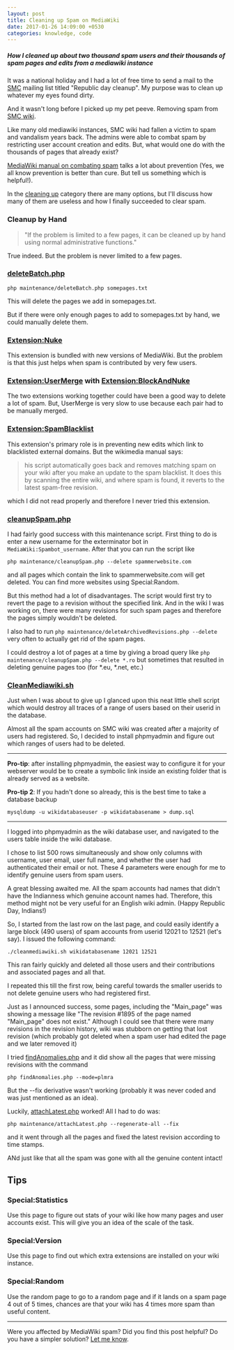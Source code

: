 ```yaml
---
layout: post
title: Cleaning up Spam on MediaWiki
date: 2017-01-26 14:09:00 +0530
categories: knowledge, code
---
```


##### How I cleaned up about two thousand spam users and their thousands of spam pages and edits from a mediawiki instance #####

It was a national holiday and I had a lot of free time to send a mail to the [SMC](https://smc.org.in/) mailing list titled "Republic day cleanup". My purpose was to clean up whatever my eyes found dirty.

And it wasn't long before I picked up my pet peeve. Removing spam from [SMC wiki](https://wiki.smc.org.in).

Like many old mediawiki instances, SMC wiki had fallen a victim to spam and vandalism years back. The admins were able to combat spam by restricting user account creation and edits. But, what would one do with the thousands of pages that already exist?

[MediaWiki manual on combating spam](https://www.mediawiki.org/wiki/Manual:Combating_spam) talks a lot about prevention (Yes, we all know prevention is better than cure. But tell us something which is helpful!).

In the [cleaning up](https://www.mediawiki.org/wiki/Manual:Combating_vandalism#Cleaning_up) category there are many options, but I'll discuss how many of them are useless and how I finally succeeded to clear spam.

### Cleanup by Hand ###
> "If the problem is limited to a few pages, it can be cleaned up by hand using normal administrative functions."

True indeed. But the problem is never limited to a few pages.

### [deleteBatch.php](https://www.mediawiki.org/wiki/Manual:DeleteBatch.php) ###

`php maintenance/deleteBatch.php somepages.txt`

This will delete the pages we add in somepages.txt.

But if there were only enough pages to add to somepages.txt by hand, we could manually delete them.

### [Extension:Nuke](https://www.mediawiki.org/wiki/Extension:Nuke) ###
This extension is bundled with new versions of MediaWiki. But the problem is that this just helps when spam is contributed by very few users.

### [Extension:UserMerge](https://www.mediawiki.org/wiki/Extension:UserMerge) with [Extension:BlockAndNuke](https://www.mediawiki.org/wiki/Extension:BlockAndNuke) ###
The two extensions working together could have been a good way to delete a lot of spam. But, UserMerge is very slow to use because each pair had to be manually merged.

### [Extension:SpamBlacklist](https://www.mediawiki.org/wiki/Extension:SpamBlacklist) ###
This extension's primary role is in preventing new edits which link to blacklisted external domains. But the wikimedia manual says:

> his script automatically goes back and removes matching spam on your wiki after you make an update to the spam blacklist. It does this by scanning the entire wiki, and where spam is found, it reverts to the latest spam-free revision.

which I did not read properly and therefore I never tried this extension.

### [cleanupSpam.php](https://www.mediawiki.org/wiki/Manual:CleanupSpam.php) ###

I had fairly good success with this maintenance script. First thing to do is enter a new username for the exterminator bot in `MediaWiki:Spambot_username`. After that you can run the script like

`php maintenance/cleanupSpam.php --delete spammerwebsite.com`

and all pages which contain the link to spammerwebsite.com will get deleted. You can find more websites using Special:Random.

But this method had a lot of disadvantages. The script would first try to revert the page to a revision without the specified link. And in the wiki I was working on, there were many revisions for such spam pages and therefore the pages simply wouldn't be deleted.

I also had to run `php maintenance/deleteArchivedRevisions.php --delete` very often to actually get rid of the spam pages.

I could destroy a lot of pages at a time by giving a broad query like `php maintenance/cleanupSpam.php --delete *.ro` but sometimes that resulted in deleting genuine pages too (for \*.eu, \*.net, etc.)

### [CleanMediawiki.sh](http://www.actiu.net/mediawiki/) ###

Just when I was about to give up I glanced upon this neat little shell script which would destroy all traces of a range of users based on their userid in the database.

Almost all the spam accounts on SMC wiki was created after a majority of users had registered. So, I decided to install phpmyadmin and figure out which ranges of users had to be deleted.

---

**Pro-tip**: after installing phpmyadmin, the easiest way to configure it for your webserver would be to create a symbolic link inside an existing folder that is already served as a website.

**Pro-tip 2**: If you hadn't done so already, this is the best time to take a database backup

`mysqldump -u wikidatabaseuser -p wikidatabasename > dump.sql`

---



I logged into phpmyadmin as the wiki database user, and navigated to the users table inside the wiki database.

I chose to list 500 rows simultaneously and show only columns with username, user email, user full name, and whether the user had authenticated their email or not. These 4 parameters were enough for me to identify genuine users from spam users.

A great blessing awaited me. All the spam accounts had names that didn't have the Indianness which genuine account names had. Therefore, this method might not be very useful for an English wiki admin. (Happy Republic Day, Indians!)

So, I started from the last row on the last page, and could easily identify a large block (490 users) of spam accounts from userid 12021 to 12521 (let's say). I issued the following command:

`./cleanmediawiki.sh wikidatabasename 12021 12521`

This ran fairly quickly and deleted all those users and their contributions and associated pages and all that.

I repeated this till the first row, being careful towards the smaller userids to not delete genuine users who had registered first.

Just as I announced success, some pages, including the "Main_page" was showing a message like "The revision #1895 of the page named "Main_page" does not exist." Although I could see that there were many revisions in the revision history, wiki was stubborn on getting that lost revision (which probably got deleted when a spam user had edited the page and we later removed it)

I tried [findAnomalies.php](https://www.mediawiki.org/wiki/Manual:FindAnomalies.php) and it did show all the pages that were missing revisions with the command

`php findAnomalies.php --mode=plmra`

But the --fix derivative wasn't working (probably it was never coded and was just mentioned as an idea).

Luckily, [attachLatest.php](https://www.mediawiki.org/wiki/Manual:AttachLatest.php) worked! All I had to do was:

`php maintenance/attachLatest.php --regenerate-all --fix`

and it went through all the pages and fixed the latest revision according to time stamps.

ANd just like that all the spam was gone with all the genuine content intact!

## Tips ##

### Special:Statistics ###
Use this page to figure out stats of your wiki like how many pages and user accounts exist. This will give you an idea of the scale of the task.

### Special:Version ###
Use this page to find out which extra extensions are installed on your wiki instance.

### Special:Random ###
Use the random page to go to a random page and if it lands on a spam page 4 out of 5 times, chances are that your wiki has 4 times more spam than useful content.

---

Were you affected by MediaWiki spam? Did you find this post helpful? Do you have a simpler solution? [Let me know](/comments/).
